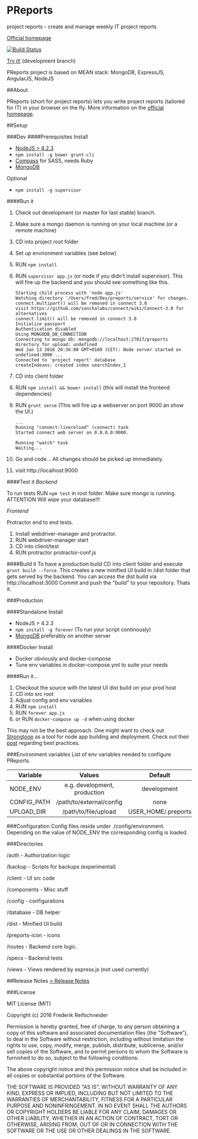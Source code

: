 PReports
========

project reports - create and manage weekly IT project reports

[Official homepage](http://p-reports.com)

[![Build Status](https://travis-ci.org/karazy/preports.svg?branch=development)](https://travis-ci.org/karazy/preports)

[Try it!](https://preports.herokuapp.com) (development branch)


PReports project is based on MEAN stack: MongoDB, ExpressJS, AngularJS, NodeJS

##About

PReports (short for project reports) lets you write project reports (tailored for IT) in your browser on the fly. More information on the [official homepage](http://p-reports.com).

##Setup

###Dev
####Prerequisites
Install
- [NodeJS > 4.2.3](https://nodejs.org/en/)
- `npm install -g bower grunt-cli`
- [Compass](http://compass-style.org/install/) for SASS, needs Ruby
- [MongoDB](https://www.mongodb.org/)

Optional
- `npm install -g supervisor`

####Run it
1. Check out development (or master for last stable) branch.
2. Make sure a mongo daemon is running on your local machine (or a remote machine)
3. CD into project root folder
4. Set up environment variables (see below)
5. RUN `npm install`
6. RUN `supervisor app.js` (or node if you didn't install supervisor). This will fire up the backend
and you should see something like this.

    ```
    Starting child process with 'node app.js'
    Watching directory '/Users/fred/Dev/preports/service' for changes.
    connect.multipart() will be removed in connect 3.0
    visit https://github.com/senchalabs/connect/wiki/Connect-3.0 for alternatives
    connect.limit() will be removed in connect 3.0
    Initialize passport
    Authentication disabled
    Using MONGODB_DB_CONNECTION
    Connecting to mongo db: mongodb://localhost:27017/preports
    directory for upload: undefined
    Wed Jan 13 2016 20:36:00 GMT+0100 (CET): Node server started on undefined:3000 ...
    Connected to 'project report' database
    createIndexes: created index searchIndex_1
    ```
7. CD into client folder
8. RUN `npm install && bower install` (this will install the frontend dependencies)
9. RUN `grunt serve` (This will fire up a webserver on port 9000 an show the UI.)

    ```
    ...
    Running "connect:livereload" (connect) task
    Started connect web server on 0.0.0.0:9000.
    
    Running "watch" task
    Waiting...
    
    ```
10. Go and code... All changes should be picked up immediately.
11. visit http://localhost:9000

####Test it
*Backend*

To run tests RUN `npm test` in root folder. Make sure mongo is running. ATTENTION Will wipe your database!!!

*Frontend*

Protractor end to end tests.
1. Install webdriver-manager and protractor.
2. RUN webdriver-manager start
2. CD into client/test
3. RUN protractor protractor-conf.js 

####Build it
To have a production build CD into client folder and execute `grunt build --force`.
This creates a new minified UI build in /dist folder that gets served by the backend.
You can access the dist build via http://localhost:3000
Commit and push the "build" to your repository. Thats it.


###Production

####Standalone
Install
- NodeJS > 4.2.3
- `npm install -g forever` (To run your script continously)
- [MongoDB](https://www.mongodb.org/) preferably on another server

####Docker
Install
- Docker obviously and docker-compose
- Tune env variables in docker-compose.yml to suite your needs

####Run it...
1. Checkout the source with the latest UI dist build on your prod host
2. CD into src root
3. Adjust config and env variables
4. RUN `npm install`
5. RUN `forever app.js`
  1. or RUN `docker-compose up -d` when using docker

This may not be the best approach. One might want to check out
[Strongloop](https://strongloop.com) as a tool for node app building and deployment.
Check out their [post](/strongblog/node-js-deploy-production-best-practice/) regarding best practices.


###Environment variables
List of env variables needed to configure PReports.

| Variable      | Values      | Default | Required |
| ------------- | :-------------: | :-------------: | -------------: |
| NODE_ENV     | e.g. development, production | development | no |
| CONFIG_PATH    | /path/to/external/config      | none | no |
| UPLOAD_DIR | /path/to/file/upload    | USER_HOME/.preports | no |

###Configuration
Config files reside under ./config/environment. Depending on the value of NODE_ENV
the corresponding config is loaded.

###Directories

/auth - Authorization logic

/backup - Scripts for backups (experimental)

/client - UI src code

/components - Misc stuff

/config - configurations

/database - DB helper

/dist - Minified UI build

/preports-icon - icons

/routes - Backend core logic. 

/specs - Backend tests

/views - Views rendered by express.js (not used currently)


##Release Notes
[> Release Notes](RELEASE_NOTES.md)

###License

MIT License (MIT)

Copyright (c) 2016 Frederik Reifschneider

Permission is hereby granted, free of charge, to any person obtaining a copy
of this software and associated documentation files (the "Software"), to deal
in the Software without restriction, including without limitation the rights
to use, copy, modify, merge, publish, distribute, sublicense, and/or sell
copies of the Software, and to permit persons to whom the Software is
furnished to do so, subject to the following conditions:

The above copyright notice and this permission notice shall be included in
all copies or substantial portions of the Software.

THE SOFTWARE IS PROVIDED "AS IS", WITHOUT WARRANTY OF ANY KIND, EXPRESS OR
IMPLIED, INCLUDING BUT NOT LIMITED TO THE WARRANTIES OF MERCHANTABILITY,
FITNESS FOR A PARTICULAR PURPOSE AND NONINFRINGEMENT. IN NO EVENT SHALL THE
AUTHORS OR COPYRIGHT HOLDERS BE LIABLE FOR ANY CLAIM, DAMAGES OR OTHER
LIABILITY, WHETHER IN AN ACTION OF CONTRACT, TORT OR OTHERWISE, ARISING FROM,
OUT OF OR IN CONNECTION WITH THE SOFTWARE OR THE USE OR OTHER DEALINGS IN
THE SOFTWARE.

